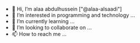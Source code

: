 - 👋 Hi, I’m alaa abdulhussein ["@alaa-alsaadi"]
- 👀 I’m interested in programming and technology ...
- 🌱 I’m currently learning ...
- 💞️ I’m looking to collaborate on ...
- 📫 How to reach me ...

<!---
alaa-alsaadi/alaa-alsaadi is a ✨ special ✨ repository because its `README.md` (this file) appears on your GitHub profile.
You can click the Preview link to take a look at your changes.
--->

